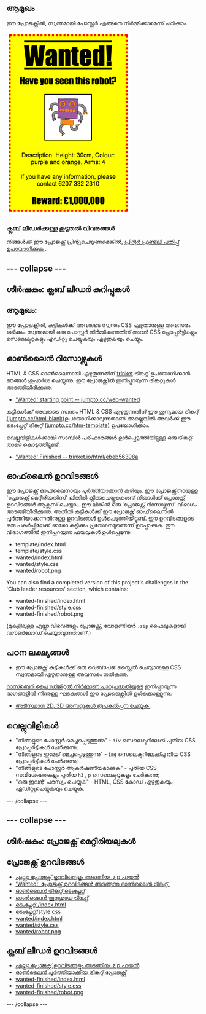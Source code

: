 ## ആമുഖം

ഈ പ്രോജക്റ്റിൽ, സ്വന്തമായി പോസ്റ്റർ എങ്ങനെ നിർമ്മിക്കാമെന്ന് പഠിക്കാം.

![സ്‌ക്രീൻഷോട്ട്](images/wanted-final.png)

### ക്ലബ് ലീഡർക്കുള്ള കൂടുതൽ വിവരങ്ങൾ

നിങ്ങൾക്ക് ഈ പ്രോജക്റ്റ് പ്രിന്റുചെയ്യണമെങ്കിൽ, [ പ്രിന്റർ ഫ്രണ്ട്‌ലി പതിപ്പ് ഉപയോഗിക്കുക ](https://projects.raspberrypi.org/en/projects/wanted/print).

## \--- collapse \---

## ശീർഷകം: ക്ലബ് ലീഡർ കുറിപ്പുകൾ

## ആമുഖം:

ഈ പ്രോജക്റ്റിൽ, കുട്ടികൾക്ക് അവരുടെ സ്വന്തം CSS എഴുതാനുള്ള അവസരം ലഭിക്കും. സ്വന്തമായി ഒരു പോസ്റ്റർ നിർമ്മിക്കുന്നതിന് അവർ CSS പ്രോപ്പർട്ടികളും സെലെക്ടറുകളും എഡിറ്റു ചെയ്യുകയും എഴുതുകയും ചെയ്യും.

## ഓൺലൈൻ റിസോഴ്സുകൾ

HTML & CSS ഓൺ‌ലൈനായി എഴുതുന്നതിന് [trinket](https://trinket.io/) ട്രിങ്കറ്റ് ഉപയോഗിക്കാൻ ഞങ്ങൾ ശുപാർശ ചെയ്യുന്നു. ഈ പ്രോജക്റ്റിൽ ഇനിപ്പറയുന്ന ട്രിങ്കറ്റുകൾ അടങ്ങിയിരിക്കുന്നു:

* ['Wanted' starting point -- jumpto.cc/web-wanted](http://jumpto.cc/web-wanted)

കുട്ടികൾക്ക് അവരുടെ സ്വന്തം HTML & CSS എഴുതുന്നതിന് ഈ ശൂന്യമായ ട്രിങ്കറ്റ് [(jumpto.cc/html-blank)](http://jumpto.cc/html-blank)ഉപയോഗിക്കാവുന്നതാണ് അല്ലെങ്കിൽ അവർക്ക് ഈ ടെംപ്ലേറ്റ് ട്രിങ്കറ്റ് [(jumpto.cc/htm-template)](http://jumpto.cc/html-template) ഉപയോഗിക്കാം.

വെല്ലുവിളികൾക്കായി സാമ്പിൾ പരിഹാരങ്ങൾ ഉൾപ്പെടുത്തിയിട്ടുള്ള ഒരു ട്രിങ്കറ്റ് താഴെ കൊടുത്തിട്ടുണ്ട്:

* ['Wanted' Finished -- trinket.io/html/ebeb56398a](https://trinket.io/html/ebeb56398a)

## ഓഫ്‌ലൈൻ ഉറവിടങ്ങൾ

ഈ പ്രോജക്റ്റ് ഓഫ്‌ലൈനായും [പൂർത്തിയാക്കാൻ കഴിയും](https://www.codeclubprojects.org/en-GB/resources/webdev-working-offline/). ഈ പ്രോജക്റ്റിനായുള്ള 'പ്രോജക്റ്റ് മെറ്റീരിയൽസ്' ലിങ്കിൽ ക്ലിക്കുചെയ്തുകൊണ്ട് നിങ്ങൾക്ക് പ്രോജക്റ്റ് ഉറവിടങ്ങൾ ആക്സസ് ചെയ്യാം. ഈ ലിങ്കിൽ ഒരു 'പ്രോജക്റ്റ് റിസോഴ്സസ്' വിഭാഗം അടങ്ങിയിരിക്കുന്നു, അതിൽ കുട്ടികൾക്ക് ഈ പ്രോജക്റ്റ് ഓഫ്‌ലൈനിൽ പൂർത്തിയാക്കുന്നതിനുള്ള ഉറവിടങ്ങൾ ഉൾപെടുത്തിയിട്ടുണ്ട്. ഈ ഉറവിടങ്ങളുടെ ഒരു പകർപ്പിലേക്ക് ഓരോ കുട്ടിക്കും പ്രവേശനമുണ്ടെന്ന് ഉറപ്പാക്കുക. ഈ വിഭാഗത്തിൽ ഇനിപ്പറയുന്ന ഫയലുകൾ ഉൾപ്പെടുന്നു:

* template/index.html
* template/style.css
* wanted/index.html
* wanted/style.css
* wanted/robot.png

You can also find a completed version of this project's challenges in the 'Club leader resources' section, which contains:

* wanted-finished/index.html
* wanted-finished/style.css
* wanted-finished/robot.png

(മുകളിലുള്ള എല്ലാ വിഭവങ്ങളും പ്രോജക്റ്റ്, വോളണ്ടിയർ `.zip` ഫൈലുകളായി ഡൗൺലോഡ് ചെയ്യാവുന്നതാണ്.)

## പഠന ലക്ഷ്യങ്ങൾ

* ഈ പ്രോജക്റ്റ് കുട്ടികൾക്ക് ഒരു വെബ്‌പേജ് സ്റ്റൈൽ ചെയ്യാനുള്ള CSS സ്വന്തമായി എഴുതാനുള്ള അവസരം നൽകുന്നു.

[ റാസ്ബെറി പൈ ഡിജിറ്റൽ നിർമ്മാണ പാഠ്യപദ്ധതിയുടെ](http://rpf.io/curriculum) ഇനിപ്പറയുന്ന ഭാഗങ്ങളിൽ നിന്നുള്ള ഘടകങ്ങൾ ഈ പ്രോജെക്റ്റിൽ ഉൾക്കൊള്ളുന്നു:

* [ അടിസ്ഥാന 2D, 3D അസറ്റുകൾ രൂപകൽപ്പന ചെയ്യുക ](https://www.raspberrypi.org/curriculum/design/creator).

## വെല്ലുവിളികൾ

* "നിങ്ങളുടെ പോസ്റ്റർ മെച്ചപ്പെടുത്തുന്നു" - `div` സെലെക്ടറിലേക്ക് പുതിയ CSS പ്രോപ്പർട്ടികൾ ചേർക്കുന്നു;
* "നിങ്ങളുടെ ഇമേജ് മെച്ചപ്പെടുത്തുന്നു" - `img` സെലെക്ടറിലേക്ക്പു തിയ CSS പ്രോപ്പർട്ടികൾ ചേർക്കുന്നു;
* "നിങ്ങളുടെ പോസ്റ്റർ ആകർഷണീയമാക്കുക" - പുതിയ CSS സവിശേഷതകളും പുതിയ `h3` , `p` സെലെക്ടറുകളും ചേർക്കുന്നു;
* "ഒരു ഇവന്റ് പരസ്യം ചെയ്യുക" - HTML, CSS കോഡ് എഴുതുകയും എഡിറ്റുചെയ്യുകയും ചെയ്യുക.

\--- /collapse \---

## \--- collapse \---

## ശീർഷകം: പ്രോജക്റ്റ് മെറ്റീരിയലുകൾ

## പ്രോജക്റ്റ് ഉറവിടങ്ങൾ

* [എല്ലാ പ്രോജക്റ്റ് ഉറവിടങ്ങളും അടങ്ങിയ .zip ഫയൽ](https://rpf.io/p/en/wanted-go)
* ['Wanted!' പ്രോജക്റ്റ് ഉറവിടങ്ങൾ അടങ്ങുന്ന ഓൺലൈൻ ട്രിങ്കറ്റ്. ](http://jumpto.cc/web-wanted)
* [ഓൺലൈൻ ട്രിങ്കറ്റ് ടെംപ്ലേറ്റ്](http://jumpto.cc/trinket-template)
* [ഓൺലൈൻ ശൂന്യമായ ട്രിങ്കറ്റ്](http://jumpto.cc/trinket-blank)
* [ടെംപ്ലേറ്റ് /index.html](resources/template-index.html)
* [ടെംപ്ലേറ്റ്/style.css](resources/template-style.css)
* [wanted/index.html](resources/wanted-index.html)
* [wanted/style.css](resources/wanted-style.css)
* [wanted/robot.png](resources/wanted-robot.png)

## ക്ലബ് ലീഡർ ഉറവിടങ്ങൾ

* [എല്ലാ പ്രോജക്റ്റ് ഉറവിടങ്ങളും അടങ്ങിയ .zip ഫയൽ](https://rpf.io/p/en/wanted-go)
* [ഓൺ‌ലൈൻ പൂർത്തിയാക്കിയ ട്രിങ്കറ്റ് പ്രോജക്റ്റ്](https://trinket.io/html/ebeb56398a)
* [wanted-finished/index.html](resources/wanted-finished-index.html)
* [wanted-finished/style.css](resources/wanted-finished-style.css)
* [wanted-finished/robot.png](resources/twanted-finished-robot.png)

\--- /collapse \---